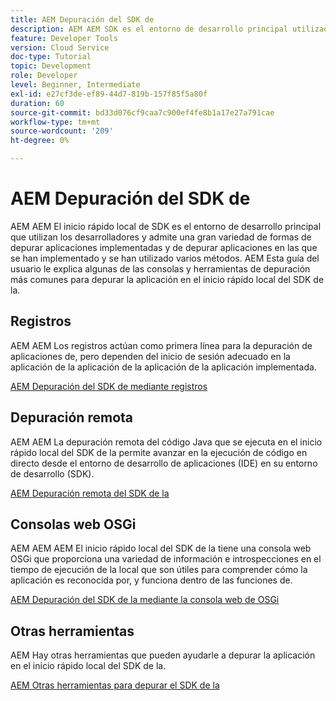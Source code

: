 ```yaml
---
title: AEM Depuración del SDK de
description: AEM AEM SDK es el entorno de desarrollo principal utilizado por los desarrolladores y admite una gran variedad de formas de depurar aplicaciones e implementarlas
feature: Developer Tools
version: Cloud Service
doc-type: Tutorial
topic: Development
role: Developer
level: Beginner, Intermediate
exl-id: e27cf3de-ef89-44d7-819b-157f85f5a80f
duration: 60
source-git-commit: bd33d076cf9caa7c900ef4fe8b1a17e27a791cae
workflow-type: tm+mt
source-wordcount: '209'
ht-degree: 0%

---
```


# AEM Depuración del SDK de

AEM AEM El inicio rápido local de SDK es el entorno de desarrollo principal que utilizan los desarrolladores y admite una gran variedad de formas de depurar aplicaciones implementadas y de depurar aplicaciones en las que se han implementado y se han utilizado varios métodos. AEM Esta guía del usuario le explica algunas de las consolas y herramientas de depuración más comunes para depurar la aplicación en el inicio rápido local del SDK de la.

## Registros

AEM AEM Los registros actúan como primera línea para la depuración de aplicaciones de, pero dependen del inicio de sesión adecuado en la aplicación de la aplicación de la aplicación de la aplicación implementada.

[AEM Depuración del SDK de mediante registros](./logs.md)

## Depuración remota

AEM AEM La depuración remota del código Java que se ejecuta en el inicio rápido local del SDK de la permite avanzar en la ejecución de código en directo desde el entorno de desarrollo de aplicaciones (IDE) en su entorno de desarrollo (SDK).

[AEM Depuración remota del SDK de la](./remote-debugging.md)

## Consolas web OSGi

AEM AEM AEM El inicio rápido local del SDK de la tiene una consola web OSGi que proporciona una variedad de información e introspecciones en el tiempo de ejecución de la local que son útiles para comprender cómo la aplicación es reconocida por, y funciona dentro de las funciones de.

[AEM Depuración del SDK de la mediante la consola web de OSGi](./osgi-web-consoles.md)

## Otras herramientas

AEM Hay otras herramientas que pueden ayudarle a depurar la aplicación en el inicio rápido local del SDK de la.

[AEM Otras herramientas para depurar el SDK de la](./other-tools.md)
